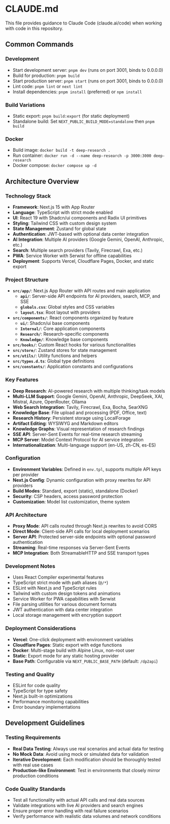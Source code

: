 # CLAUDE.md

This file provides guidance to Claude Code (claude.ai/code) when working with code in this repository.

## Common Commands

### Development
- Start development server: `pnpm dev` (runs on port 3001, binds to 0.0.0.0)
- Build for production: `pnpm build`
- Start production server: `pnpm start` (runs on port 3001, binds to 0.0.0.0)
- Lint code: `pnpm lint` or `next lint`
- Install dependencies: `pnpm install` (preferred) or `npm install`

### Build Variations
- Static export: `pnpm build:export` (for static deployment)
- Standalone build: Set `NEXT_PUBLIC_BUILD_MODE=standalone` then `pnpm build`

### Docker
- Build image: `docker build -t deep-research .`
- Run container: `docker run -d --name deep-research -p 3000:3000 deep-research`
- Docker compose: `docker compose up -d`

## Architecture Overview

### Technology Stack
- **Framework**: Next.js 15 with App Router
- **Language**: TypeScript with strict mode enabled
- **UI**: React 19 with Shadcn/ui components and Radix UI primitives
- **Styling**: Tailwind CSS with custom design system
- **State Management**: Zustand for global state
- **Authentication**: JWT-based with optional data center integration
- **AI Integration**: Multiple AI providers (Google Gemini, OpenAI, Anthropic, etc.)
- **Search**: Multiple search providers (Tavily, Firecrawl, Exa, etc.)
- **PWA**: Service Worker with Serwist for offline capabilities
- **Deployment**: Supports Vercel, Cloudflare Pages, Docker, and static export

### Project Structure
- **`src/app/`**: Next.js App Router with API routes and main application
  - **`api/`**: Server-side API endpoints for AI providers, search, MCP, and SSE
  - **`globals.css`**: Global styles and CSS variables
  - **`layout.tsx`**: Root layout with providers
- **`src/components/`**: React components organized by feature
  - **`ui/`**: Shadcn/ui base components
  - **`Internal/`**: Core application components
  - **`Research/`**: Research-specific components
  - **`Knowledge/`**: Knowledge base components
- **`src/hooks/`**: Custom React hooks for various functionalities
- **`src/store/`**: Zustand stores for state management
- **`src/utils/`**: Utility functions and helpers
- **`src/types.d.ts`**: Global type definitions
- **`src/constants/`**: Application constants and configurations

### Key Features
- **Deep Research**: AI-powered research with multiple thinking/task models
- **Multi-LLM Support**: Google Gemini, OpenAI, Anthropic, DeepSeek, XAI, Mistral, Azure, OpenRouter, Ollama
- **Web Search Integration**: Tavily, Firecrawl, Exa, Bocha, SearXNG
- **Knowledge Base**: File upload and processing (PDF, Office, text)
- **Research History**: Persistent storage using LocalForage
- **Artifact Editing**: WYSIWYG and Markdown editors
- **Knowledge Graphs**: Visual representation of research findings
- **SSE API**: Server-Sent Events for real-time research streaming
- **MCP Server**: Model Context Protocol for AI service integration
- **Internationalization**: Multi-language support (en-US, zh-CN, es-ES)

### Configuration
- **Environment Variables**: Defined in `env.tpl`, supports multiple API keys per provider
- **Next.js Config**: Dynamic configuration with proxy rewrites for API providers
- **Build Modes**: Standard, export (static), standalone (Docker)
- **Security**: CSP headers, access password protection
- **Customization**: Model list customization, theme system

### API Architecture
- **Proxy Mode**: API calls routed through Next.js rewrites to avoid CORS
- **Direct Mode**: Client-side API calls for local deployment scenarios
- **Server API**: Protected server-side endpoints with optional password authentication
- **Streaming**: Real-time responses via Server-Sent Events
- **MCP Integration**: Both StreamableHTTP and SSE transport types

### Development Notes
- Uses React Compiler experimental features
- TypeScript strict mode with path aliases (`@/*`)
- ESLint with Next.js and TypeScript rules
- Tailwind with custom design tokens and animations
- Service Worker for PWA capabilities with Serwist
- File parsing utilities for various document formats
- JWT authentication with data center integration
- Local storage management with encryption support

### Deployment Considerations
- **Vercel**: One-click deployment with environment variables
- **Cloudflare Pages**: Static export with edge functions
- **Docker**: Multi-stage build with Alpine Linux, non-root user
- **Static**: Export mode for any static hosting provider
- **Base Path**: Configurable via `NEXT_PUBLIC_BASE_PATH` (default: `/dp2api`)

### Testing and Quality
- ESLint for code quality
- TypeScript for type safety
- Next.js built-in optimizations
- Performance monitoring capabilities
- Error boundary implementations

## Development Guidelines

### Testing Requirements
- **Real Data Testing**: Always use real scenarios and actual data for testing
- **No Mock Data**: Avoid using mock or simulated data for validation
- **Iterative Development**: Each modification should be thoroughly tested with real use cases
- **Production-like Environment**: Test in environments that closely mirror production conditions

### Code Quality Standards
- Test all functionality with actual API calls and real data sources
- Validate integrations with live AI providers and search engines
- Ensure proper error handling with real failure scenarios
- Verify performance with realistic data volumes and network conditions